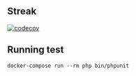 Streak
------

[![codecov](https://codecov.io/gh/streakphp/streak/branch/master/graph/badge.svg)](https://codecov.io/gh/streakphp/streak)

Running test
------------

`docker-compose run --rm php bin/phpunit`
